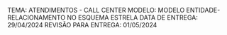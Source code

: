 TEMA: ATENDIMENTOS - CALL CENTER
MODELO: MODELO ENTIDADE-RELACIONAMENTO NO ESQUEMA ESTRELA
DATA DE ENTREGA: 29/04/2024
REVISÃO PARA ENTREGA: 01/05/2024
